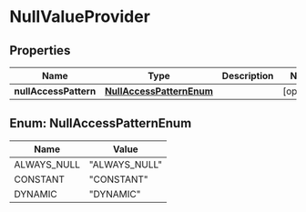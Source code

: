 
# NullValueProvider

## Properties
Name | Type | Description | Notes
------------ | ------------- | ------------- | -------------
**nullAccessPattern** | [**NullAccessPatternEnum**](#NullAccessPatternEnum) |  |  [optional]


<a name="NullAccessPatternEnum"></a>
## Enum: NullAccessPatternEnum
Name | Value
---- | -----
ALWAYS_NULL | &quot;ALWAYS_NULL&quot;
CONSTANT | &quot;CONSTANT&quot;
DYNAMIC | &quot;DYNAMIC&quot;



